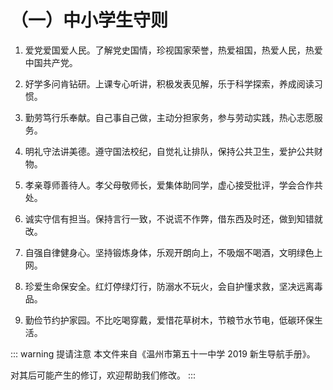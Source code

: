 # （一）中小学生守则

1. 爱党爱国爱人民。了解党史国情，珍视国家荣誉，热爱祖国，热爱人民，热爱中国共产党。

2. 好学多问肯钻研。上课专心听讲，积极发表见解，乐于科学探索，养成阅读习惯。

3. 勤劳笃行乐奉献。自己事自己做，主动分担家务，参与劳动实践，热心志愿服务。

4. 明礼守法讲美德。遵守国法校纪，自觉礼让排队，保持公共卫生，爱护公共财物。

5. 孝亲尊师善待人。孝父母敬师长，爱集体助同学，虚心接受批评，学会合作共处。

6. 诚实守信有担当。保持言行一致，不说谎不作弊，借东西及时还，做到知错就改。

7. 自强自律健身心。坚持锻炼身体，乐观开朗向上，不吸烟不喝酒，文明绿色上网。

8. 珍爱生命保安全。红灯停绿灯行，防溺水不玩火，会自护懂求救，坚决远离毒品。

9. 勤俭节约护家园。不比吃喝穿戴，爱惜花草树木，节粮节水节电，低碳环保生活。

::: warning 提请注意
本文件来自《温州市第五十一中学 2019 新生导航手册》。

对其后可能产生的修订，欢迎帮助我们修改。
:::

